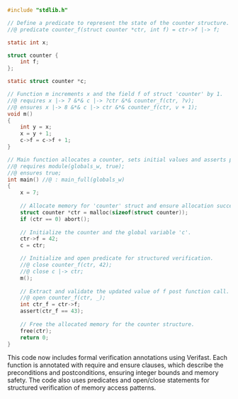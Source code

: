 ```c
#include "stdlib.h"

// Define a predicate to represent the state of the counter structure.
//@ predicate counter_f(struct counter *ctr, int f) = ctr->f |-> f;

static int x;

struct counter {
    int f;
};

static struct counter *c;

// Function m increments x and the field f of struct 'counter' by 1.
//@ requires x |-> 7 &*& c |-> ?ctr &*& counter_f(ctr, ?v);
//@ ensures x |-> 8 &*& c |-> ctr &*& counter_f(ctr, v + 1);
void m()
{
    int y = x;
    x = y + 1;
    c->f = c->f + 1;
}

// Main function allocates a counter, sets initial values and asserts postconditions.
//@ requires module(globals_w, true);
//@ ensures true;
int main() //@ : main_full(globals_w)
{
    x = 7;
    
    // Allocate memory for 'counter' struct and ensure allocation succeeded.
    struct counter *ctr = malloc(sizeof(struct counter));
    if (ctr == 0) abort();
    
    // Initialize the counter and the global variable 'c'.
    ctr->f = 42;
    c = ctr;

    // Initialize and open predicate for structured verification.
    //@ close counter_f(ctr, 42);
    //@ close c |-> ctr;
    m();
    
    // Extract and validate the updated value of f post function call.
    //@ open counter_f(ctr, _);
    int ctr_f = ctr->f;
    assert(ctr_f == 43);
    
    // Free the allocated memory for the counter structure.
    free(ctr);
    return 0;
}
```

This code now includes formal verification annotations using Verifast. Each function is annotated with require and ensure clauses, which describe the preconditions and postconditions, ensuring integer bounds and memory safety. The code also uses predicates and open/close statements for structured verification of memory access patterns.
